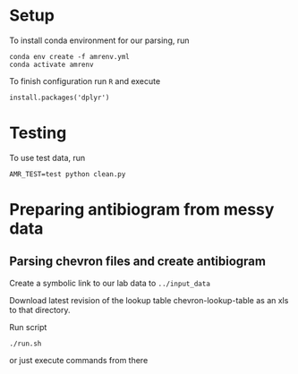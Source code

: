 # Setup

To install conda environment for our parsing, run
```
conda env create -f amrenv.yml
conda activate amrenv
```

To finish configuration run `R` and execute

```
install.packages('dplyr')
```

# Testing

To use test data, run
```
AMR_TEST=test python clean.py
```

# Preparing antibiogram from messy data

## Parsing chevron files and create antibiogram
Create a symbolic link to our lab data to `../input_data`

Download latest revision of the lookup table chevron-lookup-table as an xls to that directory.

Run script
```
./run.sh
```
or just execute commands from there
